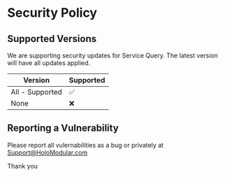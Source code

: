 # Security Policy

## Supported Versions

We are supporting security updates for Service Query. The latest version will have all updates applied.

| Version | Supported          |
| ------- | ------------------ |
| All - Supported  | :white_check_mark: |
| None   | :x:                |


## Reporting a Vulnerability

Please report all vulernabilities as a bug or privately at Support@HoloModular.com

Thank you
